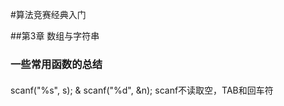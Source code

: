 #算法竞赛经典入门

##第3章 数组与字符串

### 一些常用函数的总结

 #### 
 scanf("%s", s); & scanf("%d", &n); scanf不读取空，TAB和回车符